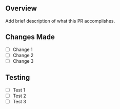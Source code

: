 ## Overview

Add brief description of what this PR accomplishes.

## Changes Made

- [ ] Change 1
- [ ] Change 2
- [ ] Change 3

## Testing

- [ ] Test 1
- [ ] Test 2
- [ ] Test 3
